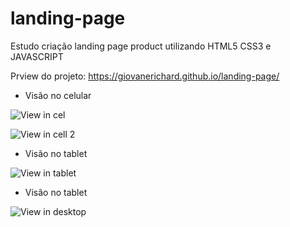 # landing-page
Estudo criação landing page product utilizando HTML5 CSS3 e JAVASCRIPT

Prview do projeto:
https://giovanerichard.github.io/landing-page/

- Visão no celular 

![View in cel](https://user-images.githubusercontent.com/31860176/195689336-cf668e04-047c-4c68-a032-943e6508f6d3.png)

![View in cell 2](https://user-images.githubusercontent.com/31860176/195690892-355796ac-64fd-4818-9f9a-afd84df5ad72.png)


- Visão no tablet


![View in tablet](https://user-images.githubusercontent.com/31860176/195690714-960b04f6-d6e2-4d9b-8958-fbfe60ce98f7.png)


- Visão no tablet



![View in desktop](https://user-images.githubusercontent.com/31860176/195690835-daa08265-a399-4df0-a2cf-a68337783826.png)
